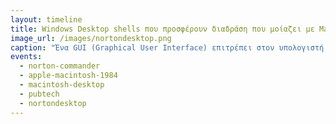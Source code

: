 ```yaml
---
layout: timeline
title: Windows Desktop shells που προσφέρουν διαδράση που μοίαζει με Macintosh   
image_url: /images/nortondesktop.png
caption: "Ένα GUI (Graphical User Interface) επιτρέπει στον υπολογιστή να μετακινηθεί από εφαρμογή σε εφαρμογή. Ένα καλό GUI κάνει την εφαρμογή εύκολη, πρακτική και αποδοτική στην χρήση και η επιτυχία του σημερινού λογισμικού βασίζεται σε μία καλή σχεδίαση GUI. Μπορούμε να λάβουμε υπόψην την επιτυχία της Αpple στο χώρο της τεχνολογίας και παλαιότερα την IBM-PC. Το 1998 οι χρήστες βλέπανε ένα σύστημα Macintosh σαν ένα σύστημα με το καλύτερο GUI. Αντίστοιχα η θετικές κριτικές για ένα Macintosh σύστημα ήταν σχεδόν διπλές από ένα Windows σύστημα. Παράλληλα το brand loyalty για ένα σύστημα Macintosh ποσοστιαία ήταν σχεδόν 20% υψηλότερο σε σχέση με Windows χρήστες.(Απρίλιος 1998) Έτσι δημιουργήθηκαν πολλά GUI που ήταν βασισμένα στην σχεδίαση του Macintosh για Windows συστήματα."
events:
  - norton-commander
  - apple-macintosh-1984
  - macintosh-desktop
  - pubtech
  - nortondesktop
---
```

